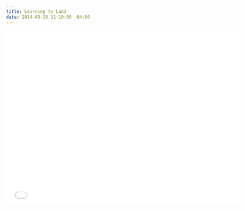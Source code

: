 ```yaml
---
title: Learning to Land
date: 2014-03-20 11:10:00 -04:00
---
```


<iframe width="640" height="480" src="//www.youtube.com/embed/WLiQs8Ha-Lc?rel=0&start=363" frameborder="0" allowfullscreen></iframe>

